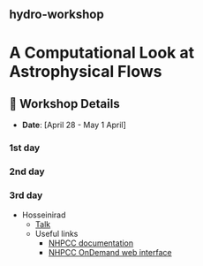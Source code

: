 ## hydro-workshop

# A Computational Look at Astrophysical Flows

## 📅 Workshop Details
- **Date**: [April 28 - May 1 April]



### 1st day

### 2nd day

### 3rd day

* Hosseinirad
    + [Talk](3rd-day/Parallel-computing-for-astro.odp)
    + Useful links
        - [NHPCC documentation](https://docs.hpc.iut.ac.ir/about_the_hpc/)
        - [NHPCC OnDemand web interface](https://docs.hpc.iut.ac.ir/user_guide/ondemand/overview/#interactive-apps)
       
